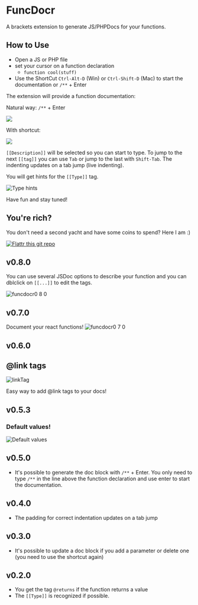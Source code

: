 # FuncDocr

A brackets extension to generate JS/PHPDocs for your functions.

## How to Use
* Open a JS or PHP file
* set your cursor on a function declaration
	* `function cool(stuff)`
* Use the ShortCut `Ctrl-Alt-D` (Win) or `Ctrl-Shift-D` (Mac) to start the documentation or `/**` + Enter


The extension will provide a function documentation:

Natural way: `/**` + Enter

![](https://cloud.githubusercontent.com/assets/4931746/4238565/c820925e-39d9-11e4-998b-693c25b3a5b1.gif)

With shortcut:

![](https://cloud.githubusercontent.com/assets/4931746/4141317/f9303404-33ac-11e4-8e3c-c72925b4e550.gif)



`[[Description]]` will be selected so you can start to type. To jump to the next `[[tag]]` you can use `Tab` or jump to the last with `Shift-Tab`. The indenting updates on a tab jump (live indenting).

You will get hints for the `[[Type]]` tag.

![Type hints](https://cloud.githubusercontent.com/assets/4931746/3998983/b3eba9ba-294c-11e4-988b-4330735635fd.png)

Have fun and stay tuned!

## You're rich?
You don't need a second yacht and have some coins to spend? Here I am :)

[![Flattr this git repo](http://api.flattr.com/button/flattr-badge-large.png)](https://flattr.com/submit/auto?user_id=Wikunia&url=https://github.com/Wikunia/brackets-FuncDocr&title=Brackets-FuncDocr&language=javascript&tags=github&category=software)

## v0.8.0
You can use several JSDoc options to describe your function
and you can dblclick on `[[...]]` to edit the tags.

![funcdocr0 8 0](https://cloud.githubusercontent.com/assets/4931746/5670323/2c266c44-977f-11e4-8683-6b1923c66edf.gif)


## v0.7.0
Document your react functions!
![funcdocr0 7 0](https://cloud.githubusercontent.com/assets/4931746/5670498/a3024bf2-9780-11e4-8bd9-448ef4f04496.gif)


## v0.6.0
## @link tags

![linkTag](https://cloud.githubusercontent.com/assets/4931746/5079729/78a7cc3e-6eb7-11e4-8502-7718bf7c0c97.gif)

Easy way to add @link tags to your docs!

## v0.5.3
### Default values!

![Default values](https://cloud.githubusercontent.com/assets/4931746/4649697/18f8859c-548d-11e4-9f86-9a9a669b71f2.gif)

## v0.5.0
+ It's possible to generate the doc block with `/**` + Enter. You only need to type `/**` in the line above the function declaration and use enter to start the documentation.

## v0.4.0
+ The padding for correct indentation updates on a tab jump

## v0.3.0
+ It's possible to update a doc block if you add a parameter or delete one (you need to use the shortcut again)

## v0.2.0
+ You get the tag `@returns` if the function returns a value
+ The `[[Type]]` is recognized if possible.


